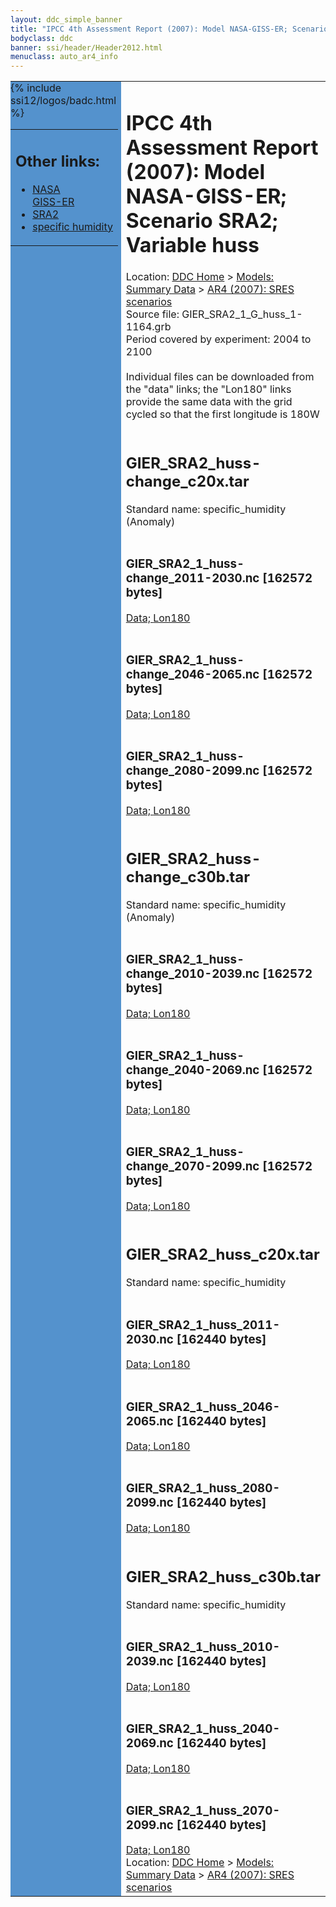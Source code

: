 ```yaml
---
layout: ddc_simple_banner
title: "IPCC 4th Assessment Report (2007): Model NASA-GISS-ER; Scenario SRA2; Variable huss"
bodyclass: ddc
banner: ssi/header/Header2012.html
menuclass: auto_ar4_info
---
```



<table width="100%" border="0" cellspacing="0" cellpadding="0" style="border-collapse: collapse;">
<tr style="margin:0;padding:0;border:0;">
<td style="margin:0;padding:0;border:0;height:1pt;width:150pt;background:#5492CD;" valign="top" >

<div id="lh-col2" class="auto_ar4_info">
<table class="menumain" bgcolor="#5492CD" cellspacing="0" width="100%" border="0">
<tr><td>
<h2> Other links:</h2>
<ul>
<li><a href="/auto/ar4/model-NASA-GISS-ER.html">NASA<br/>GISS-ER</a></li>
<li><a href="/auto/ar4/scenario-SRA2.html">SRA2</a></li>
<li><a href="/auto/ar4/var-specific_humidity.html">specific humidity</a></li>
</ul>
</td></tr>
{% include ssi12/logos/badc.html %}
</table>
</div>
</td>
<td><h1>IPCC 4th Assessment Report (2007): Model NASA-GISS-ER; Scenario SRA2; Variable huss</h1>

<!-- Breadcrumb1 -->
<div id="breadcrumb1" align="left">
Location: <a href="/index.html">DDC Home</a> > <a href="/sim/gcm_clim/">Models: Summary Data</a>
> <a href="/sim/gcm_clim/SRES_AR4/index.html">AR4 (2007): SRES scenarios</a>
</div>
<!-- End of Breadcrumb1 -->Source file: GIER_SRA2_1_G_huss_1-1164.grb
<br/>
Period covered by experiment: 2004 to 2100<br/>
<br/>Individual files can be downloaded from the "data" links; the "Lon180" links provide the same data
         with the grid cycled so that the first longitude is 180W<br/>
<br/><h2>GIER_SRA2_huss-change_c20x.tar</h2>
Standard name: specific_humidity (Anomaly)<br>
<br/><h3>GIER_SRA2_1_huss-change_2011-2030.nc [162572 bytes]</h3>
<a href="/cgi-bin/downl/ar4_nc/huss/GIER_SRA2_1_huss-change_2011-2030.nc">Data; </a><a href="/cgi-bin/downl/ar4_nc/huss/GIER_SRA2_1_huss-change_2011-2030.cyto180.nc"> Lon180</a><br/>
<br/><h3>GIER_SRA2_1_huss-change_2046-2065.nc [162572 bytes]</h3>
<a href="/cgi-bin/downl/ar4_nc/huss/GIER_SRA2_1_huss-change_2046-2065.nc">Data; </a><a href="/cgi-bin/downl/ar4_nc/huss/GIER_SRA2_1_huss-change_2046-2065.cyto180.nc"> Lon180</a><br/>
<br/><h3>GIER_SRA2_1_huss-change_2080-2099.nc [162572 bytes]</h3>
<a href="/cgi-bin/downl/ar4_nc/huss/GIER_SRA2_1_huss-change_2080-2099.nc">Data; </a><a href="/cgi-bin/downl/ar4_nc/huss/GIER_SRA2_1_huss-change_2080-2099.cyto180.nc"> Lon180</a><br/>
<br/><h2>GIER_SRA2_huss-change_c30b.tar</h2>
Standard name: specific_humidity (Anomaly)<br>
<br/><h3>GIER_SRA2_1_huss-change_2010-2039.nc [162572 bytes]</h3>
<a href="/cgi-bin/downl/ar4_nc/huss/GIER_SRA2_1_huss-change_2010-2039.nc">Data; </a><a href="/cgi-bin/downl/ar4_nc/huss/GIER_SRA2_1_huss-change_2010-2039.cyto180.nc"> Lon180</a><br/>
<br/><h3>GIER_SRA2_1_huss-change_2040-2069.nc [162572 bytes]</h3>
<a href="/cgi-bin/downl/ar4_nc/huss/GIER_SRA2_1_huss-change_2040-2069.nc">Data; </a><a href="/cgi-bin/downl/ar4_nc/huss/GIER_SRA2_1_huss-change_2040-2069.cyto180.nc"> Lon180</a><br/>
<br/><h3>GIER_SRA2_1_huss-change_2070-2099.nc [162572 bytes]</h3>
<a href="/cgi-bin/downl/ar4_nc/huss/GIER_SRA2_1_huss-change_2070-2099.nc">Data; </a><a href="/cgi-bin/downl/ar4_nc/huss/GIER_SRA2_1_huss-change_2070-2099.cyto180.nc"> Lon180</a><br/>
<br/><h2>GIER_SRA2_huss_c20x.tar</h2>
Standard name: specific_humidity<br>
<br/><h3>GIER_SRA2_1_huss_2011-2030.nc [162440 bytes]</h3>
<a href="/cgi-bin/downl/ar4_nc/huss/GIER_SRA2_1_huss_2011-2030.nc">Data; </a><a href="/cgi-bin/downl/ar4_nc/huss/GIER_SRA2_1_huss_2011-2030.cyto180.nc"> Lon180</a><br/>
<br/><h3>GIER_SRA2_1_huss_2046-2065.nc [162440 bytes]</h3>
<a href="/cgi-bin/downl/ar4_nc/huss/GIER_SRA2_1_huss_2046-2065.nc">Data; </a><a href="/cgi-bin/downl/ar4_nc/huss/GIER_SRA2_1_huss_2046-2065.cyto180.nc"> Lon180</a><br/>
<br/><h3>GIER_SRA2_1_huss_2080-2099.nc [162440 bytes]</h3>
<a href="/cgi-bin/downl/ar4_nc/huss/GIER_SRA2_1_huss_2080-2099.nc">Data; </a><a href="/cgi-bin/downl/ar4_nc/huss/GIER_SRA2_1_huss_2080-2099.cyto180.nc"> Lon180</a><br/>
<br/><h2>GIER_SRA2_huss_c30b.tar</h2>
Standard name: specific_humidity<br>
<br/><h3>GIER_SRA2_1_huss_2010-2039.nc [162440 bytes]</h3>
<a href="/cgi-bin/downl/ar4_nc/huss/GIER_SRA2_1_huss_2010-2039.nc">Data; </a><a href="/cgi-bin/downl/ar4_nc/huss/GIER_SRA2_1_huss_2010-2039.cyto180.nc"> Lon180</a><br/>
<br/><h3>GIER_SRA2_1_huss_2040-2069.nc [162440 bytes]</h3>
<a href="/cgi-bin/downl/ar4_nc/huss/GIER_SRA2_1_huss_2040-2069.nc">Data; </a><a href="/cgi-bin/downl/ar4_nc/huss/GIER_SRA2_1_huss_2040-2069.cyto180.nc"> Lon180</a><br/>
<br/><h3>GIER_SRA2_1_huss_2070-2099.nc [162440 bytes]</h3>
<a href="/cgi-bin/downl/ar4_nc/huss/GIER_SRA2_1_huss_2070-2099.nc">Data; </a><a href="/cgi-bin/downl/ar4_nc/huss/GIER_SRA2_1_huss_2070-2099.cyto180.nc"> Lon180</a><br/>
<!-- Breadcrumb2 -->
<div id="breadcrumb2" align="left">
Location: <a href="/index.html">DDC Home</a> > <a href="/sim/gcm_clim/">Models: Summary Data</a>
> <a href="/sim/gcm_clim/SRES_AR4/index.html">AR4 (2007): SRES scenarios</a>
</div>
<!-- End of Breadcrumb2 --></td></tr></table>
